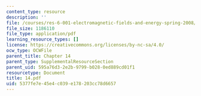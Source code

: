 ```yaml
---
content_type: resource
description: ''
file: /courses/res-6-001-electromagnetic-fields-and-energy-spring-2008/5377fe7e45e4c039e178203cc78d6657_14.pdf
file_size: 1186110
file_type: application/pdf
learning_resource_types: []
license: https://creativecommons.org/licenses/by-nc-sa/4.0/
ocw_type: OCWFile
parent_title: Chapter 14
parent_type: SupplementalResourceSection
parent_uid: 595a76d3-2e2b-9799-b028-0ed889cd01f1
resourcetype: Document
title: 14.pdf
uid: 5377fe7e-45e4-c039-e178-203cc78d6657
---
```

